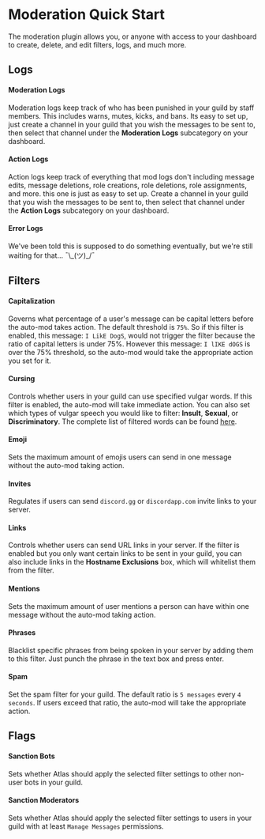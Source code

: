 # Moderation Quick Start
The moderation plugin allows you, or anyone with access to your dashboard to create, delete, and edit filters, logs, and much more. 

## Logs

#### Moderation Logs
Moderation logs keep track of who has been punished in your guild by staff members. This includes warns, mutes, kicks, and bans. Its easy to set up, just create a channel in your guild that you wish the messages to be sent to, then select that channel under the **Moderation Logs** subcategory on your dashboard.

#### Action Logs
Action logs keep track of everything that mod logs don't including message edits, message deletions, role creations, role deletions, role assignments, and more. this one is just as easy to set up. Create a channel in your guild that you wish the messages to be sent to, then select that channel under the **Action Logs** subcategory on your dashboard.

#### Error Logs
We've been told this is supposed to do something eventually, but we're still waiting for that... ¯\\\_(ツ)_/¯

## Filters

#### Capitalization
Governs what percentage of a user's message can be capital letters before the auto-mod takes action. The default threshold is `75%`. So if this filter is enabled, this message: `I LikE DogS`, would not trigger the filter because the ratio of capital letters is under 75%. However this message: `I lIKE dOGS` is over the 75% threshold, so the auto-mod would take the appropriate action you set for it.

#### Cursing
Controls whether users in your guild can use specified vulgar words. If this filter is enabled, the auto-mod will take immediate action. You can also set which types of vulgar speech you would like to filter: **Insult**, **Sexual**, or **Discriminatory**. The complete list of filtered words can be found [here](https://raw.githubusercontent.com/raymondjavaxx/swearjar-node/master/lib/config/en_US.json).

#### Emoji
Sets the maximum amount of emojis users can send in one message without the auto-mod taking action.

#### Invites
Regulates if users can send `discord.gg` or `discordapp.com` invite links to your server.

#### Links
Controls whether users can send URL links in your server. If the filter is enabled but you only want certain links to be sent in your guild, you can also include links in the **Hostname Exclusions** box, which will whitelist them from the filter.

#### Mentions
Sets the maximum amount of user mentions a person can have within one message without the auto-mod taking action.

#### Phrases
Blacklist specific phrases from being spoken in your server by adding them to this filter. Just punch the phrase in the text box and press enter.

#### Spam
Set the spam filter for your guild. The default ratio is `5 messages` every `4 seconds`.  If users exceed that ratio, the auto-mod will take the appropriate action.

## Flags

#### Sanction Bots
Sets whether Atlas should apply the selected filter settings to other non-user bots in your guild.

#### Sanction Moderators
Sets whether Atlas should apply the selected filter settings to users in your guild with at least `Manage Messages` permissions.
